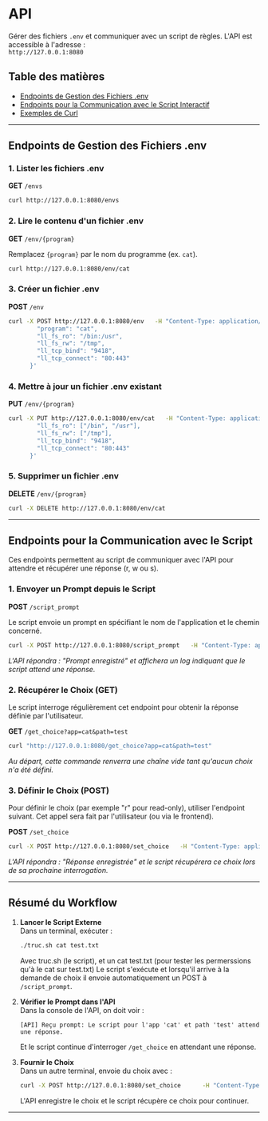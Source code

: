 # API

Gérer des fichiers `.env` et communiquer avec un script de règles. L'API est accessible à l'adresse :  
`http://127.0.0.1:8080`

## Table des matières

- [Endpoints de Gestion des Fichiers .env](#endpoints-de-gestion-des-fichiers-env)
- [Endpoints pour la Communication avec le Script Interactif](#endpoints-pour-la-communication-avec-le-script)
- [Exemples de Curl](#exemples-de-curl)

---

## Endpoints de Gestion des Fichiers .env

### 1. Lister les fichiers .env
**GET** `/envs`

```bash
curl http://127.0.0.1:8080/envs
```

### 2. Lire le contenu d'un fichier .env
**GET** `/env/{program}`

Remplacez `{program}` par le nom du programme (ex. `cat`).

```bash
curl http://127.0.0.1:8080/env/cat
```

### 3. Créer un fichier .env
**POST** `/env`

```bash
curl -X POST http://127.0.0.1:8080/env   -H "Content-Type: application/json"   -d '{
        "program": "cat",
        "ll_fs_ro": "/bin:/usr",
        "ll_fs_rw": "/tmp",
        "ll_tcp_bind": "9418",
        "ll_tcp_connect": "80:443"
      }'
```

### 4. Mettre à jour un fichier .env existant
**PUT** `/env/{program}`

```bash
curl -X PUT http://127.0.0.1:8080/env/cat   -H "Content-Type: application/json"   -d '{
        "ll_fs_ro": ["/bin", "/usr"],
        "ll_fs_rw": ["/tmp"],
        "ll_tcp_bind": "9418",
        "ll_tcp_connect": "80:443"
      }'
```

### 5. Supprimer un fichier .env
**DELETE** `/env/{program}`

```bash
curl -X DELETE http://127.0.0.1:8080/env/cat
```

---

## Endpoints pour la Communication avec le Script

Ces endpoints permettent au script de communiquer avec l'API pour attendre et récupérer une réponse (r, w ou s).

### 1. Envoyer un Prompt depuis le Script
**POST** `/script_prompt`

Le script envoie un prompt en spécifiant le nom de l'application et le chemin concerné.

```bash
curl -X POST http://127.0.0.1:8080/script_prompt   -H "Content-Type: application/json"   -d '{"app": "cat", "path": "test"}'
```

*L'API répondra : "Prompt enregistré" et affichera un log indiquant que le script attend une réponse.*

### 2. Récupérer le Choix (GET)
Le script interroge régulièrement cet endpoint pour obtenir la réponse définie par l'utilisateur.

**GET** `/get_choice?app=cat&path=test`

```bash
curl "http://127.0.0.1:8080/get_choice?app=cat&path=test"
```

*Au départ, cette commande renverra une chaîne vide tant qu'aucun choix n'a été défini.*

### 3. Définir le Choix (POST)
Pour définir le choix (par exemple "r" pour read-only), utiliser l'endpoint suivant. Cet appel sera fait par l'utilisateur (ou via le frontend).

**POST** `/set_choice`

```bash
curl -X POST http://127.0.0.1:8080/set_choice   -H "Content-Type: application/json"   -d '{"app": "cat", "path": "test", "choice": "r"}'
```

*L'API répondra : "Réponse enregistrée" et le script récupérera ce choix lors de sa prochaine interrogation.*

---

## Résumé du Workflow

1. **Lancer le Script Externe**  
   Dans un terminal, exécuter :
   ```bash
   ./truc.sh cat test.txt
   ```
   Avec truc.sh (le script), et un cat test.txt (pour tester les permerssions qu'à le cat sur test.txt)
   Le script s'exécute et lorsqu'il arrive à la demande de choix il envoie automatiquement un POST à `/script_prompt`.

2. **Vérifier le Prompt dans l'API**  
   Dans la console de l'API, on doit voir :
   ```
   [API] Reçu prompt: Le script pour l'app 'cat' et path 'test' attend une réponse.
   ```
   Et le script continue d'interroger `/get_choice` en attendant une réponse.

3. **Fournir le Choix**  
   Dans un autre terminal, envoie du choix avec :
   ```bash
   curl -X POST http://127.0.0.1:8080/set_choice      -H "Content-Type: application/json"      -d '{"app": "cat", "path": "test", "choice": "r"}'
   ```
   L'API enregistre le choix et le script récupère ce choix pour continuer.

---